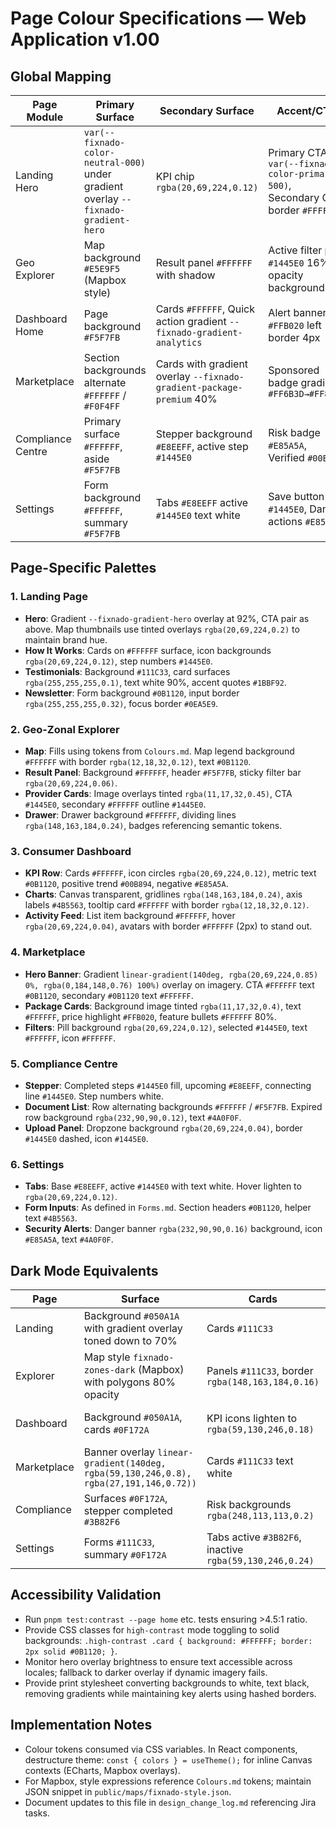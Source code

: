 # Page Colour Specifications — Web Application v1.00

## Global Mapping
| Page Module | Primary Surface | Secondary Surface | Accent/CTA | Notes |
| --- | --- | --- | --- | --- |
| Landing Hero | `var(--fixnado-color-neutral-000)` under gradient overlay `--fixnado-gradient-hero` | KPI chip `rgba(20,69,224,0.12)` | Primary CTA `var(--fixnado-color-primary-500)`, Secondary CTA border `#FFFFFF` | Overlay ensures 4.5:1 contrast with white text |
| Geo Explorer | Map background `#E5E9F5` (Mapbox style) | Result panel `#FFFFFF` with shadow | Active filter pill `#1445E0` 16% opacity background | Drawer overlay `rgba(12,18,32,0.42)` |
| Dashboard Home | Page background `#F5F7FB` | Cards `#FFFFFF`, Quick action gradient `--fixnado-gradient-analytics` | Alert banners `#FFB020` left border 4px | Activity timeline line `rgba(20,69,224,0.16)` |
| Marketplace | Section backgrounds alternate `#FFFFFF` / `#F0F4FF` | Cards with gradient overlay `--fixnado-gradient-package-premium` 40% | Sponsored badge gradient `#FF6B3D→#FF8A5A` | CTA banner bottom `#1445E0` |
| Compliance Centre | Primary surface `#FFFFFF`, aside `#F5F7FB` | Stepper background `#E8EEFF`, active step `#1445E0` | Risk badge `#E85A5A`, Verified `#00B894` | Document list highlight `rgba(232,90,90,0.12)` for expired |
| Settings | Form background `#FFFFFF`, summary `#F5F7FB` | Tabs `#E8EEFF` active `#1445E0` text white | Save button `#1445E0`, Danger actions `#E85A5A` | Inline alerts tinted `rgba(14,165,233,0.16)` |

## Page-Specific Palettes
### 1. Landing Page
- **Hero**: Gradient `--fixnado-gradient-hero` overlay at 92%, CTA pair as above. Map thumbnails use tinted overlays `rgba(20,69,224,0.2)` to maintain brand hue.
- **How It Works**: Cards on `#FFFFFF` surface, icon backgrounds `rgba(20,69,224,0.12)`, step numbers `#1445E0`.
- **Testimonials**: Background `#111C33`, card surfaces `rgba(255,255,255,0.1)`, text white 90%, accent quotes `#1BBF92`.
- **Newsletter**: Form background `#0B1120`, input border `rgba(255,255,255,0.32)`, focus border `#0EA5E9`.

### 2. Geo-Zonal Explorer
- **Map**: Fills using tokens from `Colours.md`. Map legend background `#FFFFFF` with border `rgba(12,18,32,0.12)`, text `#0B1120`.
- **Result Panel**: Background `#FFFFFF`, header `#F5F7FB`, sticky filter bar `rgba(20,69,224,0.06)`.
- **Provider Cards**: Image overlays tinted `rgba(11,17,32,0.45)`, CTA `#1445E0`, secondary `#FFFFFF` outline `#1445E0`.
- **Drawer**: Drawer background `#FFFFFF`, dividing lines `rgba(148,163,184,0.24)`, badges referencing semantic tokens.

### 3. Consumer Dashboard
- **KPI Row**: Cards `#FFFFFF`, icon circles `rgba(20,69,224,0.12)`, metric text `#0B1120`, positive trend `#00B894`, negative `#E85A5A`.
- **Charts**: Canvas transparent, gridlines `rgba(148,163,184,0.24)`, axis labels `#4B5563`, tooltip card `#FFFFFF` with border `rgba(12,18,32,0.12)`.
- **Activity Feed**: List item background `#FFFFFF`, hover `rgba(20,69,224,0.04)`, avatars with border `#FFFFFF` (2px) to stand out.

### 4. Marketplace
- **Hero Banner**: Gradient `linear-gradient(140deg, rgba(20,69,224,0.85) 0%, rgba(0,184,148,0.76) 100%)` overlay on imagery. CTA `#FFFFFF` text `#0B1120`, secondary `#0B1120` text `#FFFFFF`.
- **Package Cards**: Background image tinted `rgba(11,17,32,0.4)`, text `#FFFFFF`, price highlight `#FFB020`, feature bullets `#FFFFFF` 80%.
- **Filters**: Pill background `rgba(20,69,224,0.12)`, selected `#1445E0`, text `#FFFFFF`, icon `#FFFFFF`.

### 5. Compliance Centre
- **Stepper**: Completed steps `#1445E0` fill, upcoming `#E8EEFF`, connecting line `#1445E0`. Step numbers white.
- **Document List**: Row alternating backgrounds `#FFFFFF` / `#F5F7FB`. Expired row background `rgba(232,90,90,0.12)`, text `#4A0F0F`.
- **Upload Panel**: Dropzone background `rgba(20,69,224,0.04)`, border `#1445E0` dashed, icon `#1445E0`.

### 6. Settings
- **Tabs**: Base `#E8EEFF`, active `#1445E0` with text white. Hover lighten to `rgba(20,69,224,0.12)`.
- **Form Inputs**: As defined in `Forms.md`. Section headers `#0B1120`, helper text `#4B5563`.
- **Security Alerts**: Danger banner `rgba(232,90,90,0.16)` background, icon `#E85A5A`, text `#4A0F0F`.

## Dark Mode Equivalents
| Page | Surface | Cards | CTA | Notes |
| --- | --- | --- | --- | --- |
| Landing | Background `#050A1A` with gradient overlay toned down to 70% | Cards `#111C33` | CTA `#3B82F6`, secondary border `#E2E8F0` | Testimonials background `#020817` |
| Explorer | Map style `fixnado-zones-dark` (Mapbox) with polygons 80% opacity | Panels `#111C33`, border `rgba(148,163,184,0.16)` | CTA `#3B82F6`, selected filter `rgba(59,130,246,0.24)` | Drawer overlay `rgba(2,8,23,0.72)` |
| Dashboard | Background `#050A1A`, cards `#0F172A` | KPI icons lighten to `rgba(59,130,246,0.18)` | Trend colours remain but lighten by +10% luminance | Charts adjust axis to `#94A3B8` |
| Marketplace | Banner overlay `linear-gradient(140deg, rgba(59,130,246,0.8), rgba(27,191,146,0.72))` | Cards `#111C33` text white | Filter pills `rgba(59,130,246,0.24)` | |
| Compliance | Surfaces `#0F172A`, stepper completed `#3B82F6` | Risk backgrounds `rgba(248,113,113,0.2)` | Upload zone `rgba(59,130,246,0.12)` | |
| Settings | Forms `#111C33`, summary `#0F172A` | Tabs active `#3B82F6`, inactive `rgba(59,130,246,0.24)` | Danger `#F87171` | |

## Accessibility Validation
- Run `pnpm test:contrast --page home` etc. tests ensuring >4.5:1 ratio.
- Provide CSS classes for `high-contrast` mode toggling to solid backgrounds: `.high-contrast .card { background: #FFFFFF; border: 2px solid #0B1120; }`.
- Monitor hero overlay brightness to ensure text accessible across locales; fallback to darker overlay if dynamic imagery fails.
- Provide print stylesheet converting backgrounds to white, text black, removing gradients while maintaining key alerts using hashed borders.

## Implementation Notes
- Colour tokens consumed via CSS variables. In React components, destructure theme: `const { colors } = useTheme();` for inline Canvas contexts (ECharts, Mapbox overlays).
- For Mapbox, style expressions reference `Colours.md` tokens; maintain JSON snippet in `public/maps/fixnado-style.json`.
- Document updates to this file in `design_change_log.md` referencing Jira tasks.
